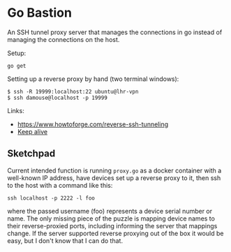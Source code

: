 # Go Bastion

An SSH tunnel proxy server that manages the connections in go instead of managing the connections on the host. 

Setup: 

```
go get 
```


Setting up a reverse proxy by hand (two terminal windows): 

```
$ ssh -R 19999:localhost:22 ubuntu@lhr-vpn
$ ssh damouse@localhost -p 19999
```


Links:
- https://www.howtoforge.com/reverse-ssh-tunneling
- [Keep alive](http://mirko.windhoff.net/how_to/make_a_reverse_ssh_tunnel)

## Sketchpad

Current intended function is running `proxy.go` as a docker container with a well-known IP address, have devices set up a reverse proxy to it, then ssh to the host with a command like this:

```
ssh localhost -p 2222 -l foo
```

where the passed username (foo) represents a device serial number or name. The only missing piece of the puzzle is mapping device names to their reverse-proxied ports, including informing the server that mappings change. If the server supported reverse proxying out of the box it would be easy, but I don't know that I can do that. 
